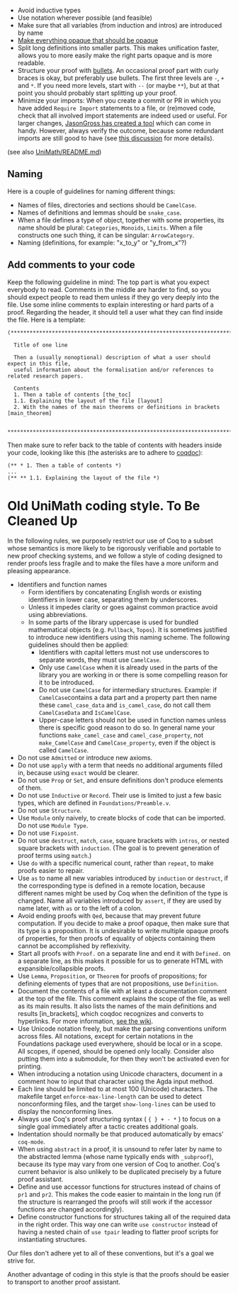 * Avoid inductive types
* Use notation wherever possible (and feasible)
* Make sure that all variables (from induction and intros) are introduced by name
* [Make everything opaque that should be opaque](./On-opaqueness)
* Split long definitions into smaller parts. This makes unification faster, allows you to more easily make the right parts opaque and is more readable.
* Structure your proof with [bullets](https://coq.inria.fr/refman/proofs/writing-proofs/proof-mode.html#bullets). An occasional proof part with curly braces is okay, but preferably use bullets. The first three levels are `-`, `+` and `*`. If you need more levels, start with `--` (or maybe `**`), but at that point you should probably start splitting up your proof.
* Minimize your imports: When you create a commit or PR in which you have added `Require Import` statements to a file, or (re)moved code, check that all involved import statements are indeed used or useful. For larger changes, [JasonGross has created a tool](https://github.com/JasonGross/coq-tools) which can come in handy. However, always verify the outcome, because some redundant imports are still good to have (see [this discussion](https://github.com/UniMath/UniMath/issues/1664) for more details).

(see also [UniMath/README.md](https://github.com/UniMath/UniMath/blob/master/UniMath/README.md))

## Naming
Here is a couple of guidelines for naming different things:
* Names of files, directories and sections should be `CamelCase`.
* Names of definitions and lemmas should be `snake_case`.
* When a file defines a type of object, together with some properties, its name should be plural: `Categories`, `Monoids`, `Limits`. When a file constructs one such thing, it can be singular: `ArrowCategory`.
* Naming (definitions, for example: "x_to_y" or "y_from_x"?)

## Add comments to your code
Keep the following guideline in mind: The top part is what you expect everybody to read. Comments in the middle are harder to find, so you should expect people to read them unless if they go very deeply into the file. Use some inline comments to explain interesting or hard parts of a proof. Regarding the header, it should tell a user what they can find inside the file. Here is a template:
```coq
(**************************************************************************************************

  Title of one line

  Then a (usually nonoptional) description of what a user should expect in this file,
  useful information about the formalisation and/or references to related research papers.

  Contents
  1. Then a table of contents [the_toc]
  1.1. Explaining the layout of the file [layout]
  2. With the names of the main theorems or definitions in brackets [main_theorem]

 **************************************************************************************************)
```
Then make sure to refer back to the table of contents with headers inside your code, looking like this (the asterisks are to adhere to [coqdoc](https://coq.inria.fr/refman/using/tools/coqdoc.html#sections)):
```coq
(** * 1. Then a table of contents *)
...
(** ** 1.1. Explaining the layout of the file *)
```

# Old UniMath coding style. To Be Cleaned Up

In the following rules, we purposely restrict our use of Coq to a subset whose
semantics is more likely to be rigorously verifiable and portable to new proof
checking systems, and we follow a style of coding designed to render proofs
less fragile and to make the files have a more uniform and pleasing appearance.

* Identifiers and function names
  * Form identifiers by concatenating English words or existing identifiers in
    lower case, separating them by underscores.
  * Unless it impedes clarity or goes against common practice avoid using
    abbreviations.
  * In some parts of the library uppercase is used for bundled mathematical
    objects (e.g. `Pullback`, `Topos`).  It is sometimes justified to introduce
    new identifiers using this naming scheme.  The following guidelines should
    then be applied:
    * Identifiers with capital letters must not use underscores to separate
      words, they must use `CamelCase`.
    * Only use `CamelCase` when it is already used in the parts of the library
      you are working in or there is some compelling reason for it to be
      introduced.
    * Do not use `CamelCase` for intermediary structures.  Example: if
      `CamelCase`contains a data part and a property part then name these
      `camel_case_data` and `is_camel_case`, do not call them `CamelCaseData`
      and `IsCamelCase`.
    * Upper-case letters should not be used in function names unless there is
      specific good reason to do so.  In general name your functions
      `make_camel_case` and `camel_case_property`, not `make_CamelCase` and
      `CamelCase_property`, even if the object is called `CamelCase`.
* Do not use `Admitted` or introduce new axioms.
* Do not use `apply` with a term that needs no additional arguments filled in,
  because using `exact` would be clearer.
* Do not use `Prop` or `Set`, and ensure definitions don't produce
  elements of them.
* Do not use `Inductive` or `Record`.  Their use is limited to just a few basic
  types, which are defined in `Foundations/Preamble.v`.
* Do not use `Structure`.
* Use `Module` only naively, to create blocks of code that can be imported.  Do not use `Module Type`.
* Do not use `Fixpoint`.
* Do not use `destruct`, `match`, `case`, square brackets with `intros`, or
  nested square brackets with `induction`.  (The goal is to prevent generation of
  proof terms using `match`.)
* Use `do` with a specific numerical count, rather than `repeat`, to make proofs
  easier to repair.
* Use `as` to name all new variables introduced by `induction` or
  `destruct`, if the corresponding type is defined in a remote location,
  because different names might be used by Coq when the definition of the type
  is changed.  Name all variables introduced by `assert`, if they are used by
  name later, with `as` or to the left of a colon.
* Avoid ending proofs with `Qed`, because that may prevent future computation. If you decide to make a proof opaque,
  then make sure that its type is a proposition. It is undesirable to write multiple opaque proofs of properties, for then proofs of equality of objects containing them cannot be accomplished by reflexivity.
* Start all proofs with `Proof.` on a separate line and end it with
  `Defined.` on a separate line, as this makes it possible for us to generate
  HTML with expansible/collapsible proofs.
* Use `Lemma`, `Proposition`, or `Theorem` for proofs of propositions;
  for defining elements of types that are not propositions, use
  `Definition`.
* Document the contents of a file with at least a documentation comment at the top of the file.
  This comment explains the scope of the file, as well as its main results.
  It also lists the names of the main definitions and results [in_brackets], which coqdoc recognizes and converts to hyperlinks.
  For more information, [see the wiki](https://github.com/UniMath/UniMath/wiki/Style-Guide#add-comments-to-your-code).
* Use Unicode notation freely, but make the parsing conventions uniform across files.
  All notations, except for certain notations in the Foundations package used everywhere,
  should be local or in a scope.  All scopes, if opened, should be opened only locally.
  Consider also putting them into a submodule, for then they won't be activated even
  for printing.
* When introducing a notation using Unicode characters, document in a comment how to input that character using the Agda input method.
* Each line should be limited to at most 100 (Unicode) characters.  The
  makefile target `enforce-max-line-length` can be used to detect nonconforming
  files, and the target `show-long-lines` can be used to display the
  nonconforming lines.
* Always use Coq's proof structuring syntax ( ` { } + - * ` ) to focus on a
  single goal immediately after a tactic creates additional goals.
* Indentation should normally be that produced automatically by emacs' `coq-mode`.
* When using `abstract` in a proof, it is unsound to refer later by name to the
  abstracted lemma (whose name typically ends with `_subproof`), because
  its type may vary from one version of Coq to another.  Coq's current behavior is also
  unlikely to be duplicated precisely by a future proof assistant.
* Define and use accessor functions for structures instead of chains
  of `pr1` and `pr2`. This makes the code easier to maintain in the
  long run (if the structure is rearranged the proofs will still work
  if the accessor functions are changed accordingly).
* Define constructor functions for structures taking all of the
  required data in the right order. This way one can write `use
  constructor` instead of having a nested chain of `use tpair` leading
  to flatter proof scripts for instantiating structures.

Our files don't adhere yet to all of these conventions, but it's a goal we
strive for.

Another advantage of coding in this style is that the proofs should be easier
to transport to another proof assistant.
